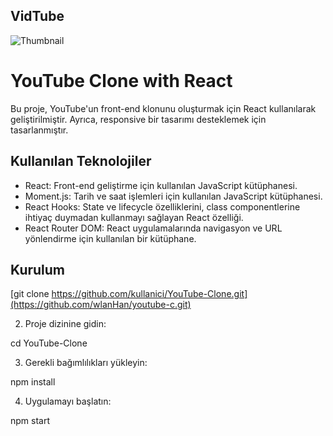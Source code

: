 <h2>VidTube</h2>

![Thumbnail](https://github.com/wlanHan/youtube-c/assets/159789584/65efd761-2a97-460e-aa83-6f29d971a867)


# YouTube Clone with React

Bu proje, YouTube'un front-end klonunu oluşturmak için React kullanılarak geliştirilmiştir.
Ayrıca, responsive bir tasarımı desteklemek için tasarlanmıştır. 

## Kullanılan Teknolojiler

- React: Front-end geliştirme için kullanılan JavaScript kütüphanesi.
- Moment.js: Tarih ve saat işlemleri için kullanılan JavaScript kütüphanesi.
- React Hooks: State ve lifecycle özelliklerini, class componentlerine ihtiyaç duymadan kullanmayı sağlayan React özelliği.
- React Router DOM: React uygulamalarında navigasyon ve URL yönlendirme için kullanılan bir kütüphane.

## Kurulum

[git clone https://github.com/kullanici/YouTube-Clone.git](https://github.com/wlanHan/youtube-c.git)

2. Proje dizinine gidin:

cd YouTube-Clone

3. Gerekli bağımlılıkları yükleyin:

npm install

4. Uygulamayı başlatın:

npm start
